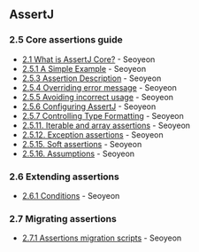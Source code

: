 ## AssertJ

### 2.5 Core assertions guide

- [2.1 What is AssertJ Core?](https://github.com/yeonise/daily-code-snippets/blob/main/AssertJ/Core/2-1-what-is-assertJ-core.md) - Seoyeon
- [2.5.1 A Simple Example](https://github.com/yeonise/daily-code-snippets/blob/main/AssertJ/Core/2-5-1-a-simple-example.md) - Seoyeon
- [2.5.3 Assertion Description](https://github.com/yeonise/daily-code-snippets/blob/main/AssertJ/Core/2-5-3-assertion-description.md) - Seoyeon
- [2.5.4 Overriding error message](https://github.com/yeonise/daily-code-snippets/blob/main/AssertJ/Core/2-5-4-overriding-error-message.md) - Seoyeon
- [2.5.5 Avoiding incorrect usage](https://github.com/yeonise/daily-code-snippets/blob/main/AssertJ/Core/2-5-5-avoiding-incorrect-usage.md) - Seoyeon
- [2.5.6 Configuring AssertJ](https://github.com/yeonise/daily-code-snippets/blob/main/AssertJ/Core/2-5-6-configuring-assertJ.md) - Seoyeon
- [2.5.7 Controlling Type Formatting](https://github.com/yeonise/daily-code-snippets/blob/main/AssertJ/Core/2-5-7-controlling-type-formatting.md) - Seoyeon
- [2.5.11. Iterable and array assertions](https://github.com/yeonise/daily-code-snippets/blob/main/AssertJ/Core/2-5-11-iterable-and-array-assertions.md) - Seoyeon
- [2.5.12. Exception assertions](https://github.com/yeonise/daily-code-snippets/blob/main/AssertJ/Core/2-5-12-exception-assertions.md) - Seoyeon
- [2.5.15. Soft assertions](https://github.com/yeonise/daily-code-snippets/blob/main/AssertJ/Core/2-5-15-soft-assertions.md) - Seoyeon
- [2.5.16. Assumptions](https://github.com/yeonise/daily-code-snippets/blob/main/AssertJ/Core/2-5-16-assumptions.md) - Seoyeon

### 2.6 Extending assertions

- [2.6.1 Conditions](https://github.com/yeonise/daily-code-snippets/blob/main/AssertJ/Core/2-6-1-conditions.md) - Seoyeon

### 2.7 Migrating assertions

- [2.7.1 Assertions migration scripts](https://github.com/yeonise/daily-code-snippets/blob/main/AssertJ/Core/2-7-1-assertions-migration-scripts.md) - Seoyeon

